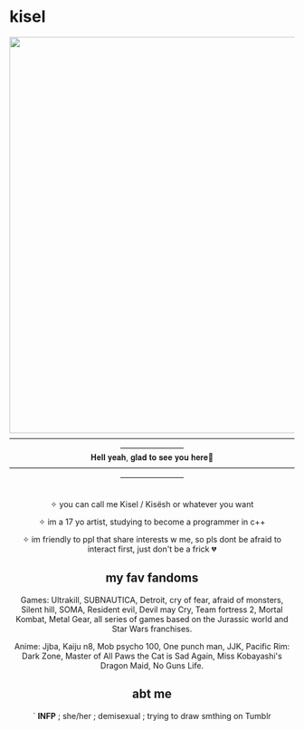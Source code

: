 # kisel
<div id="header" align="center">
  <img src="https://media.giphy.com/media/v1.Y2lkPTc5MGI3NjExNDM2bmI2eHFoNXo5ODZza3pxcjg2c2VybTVvZTBqYXdiMGcydnh2aSZlcD12MV9naWZzX3NlYXJjaCZjdD1n/HNqcumvSGHYjK/giphy.gif" width="700"/>
</div>

<div id="header" align="center">
————————————————————————————————————————————
<div id="header" align="center">
𝐇𝐞𝐥𝐥 𝐲𝐞𝐚𝐡, 𝐠𝐥𝐚𝐝 𝐭𝐨 𝐬𝐞𝐞 𝐲𝐨𝐮 𝐡𝐞𝐫𝐞🌈
<div id="header" align="center">
————————————————————————————————————————————
<div id="header" align="center">

<br />  ✧ you can call me Kisel / Kisësh or whatever you want

✧ im a 17 yo artist, studying to become a programmer in c++

✧ im friendly to ppl that share interests w me, so pls dont be afraid to interact first, just don't be a frick 💔

## my fav fandoms

Games: Ultrakill, SUBNAUTICA, Detroit, cry of fear, afraid of monsters, Silent hill, SOMA, Resident evil, Devil may Cry, Team fortress 2, Mortal Kombat, Metal Gear, all series of games based on the Jurassic world and Star Wars franchises.

Anime: Jjba, Kaiju n8, Mob psycho 100, One punch man, JJK, Pacific Rim: Dark Zone, Master of All Paws the Cat is Sad Again, Miss Kobayashi's Dragon Maid, No Guns Life.


## abt me

` **INFP** ; she/her ; demisexual ; trying to draw smthing on Tumblr

<div id="header" align="center">
